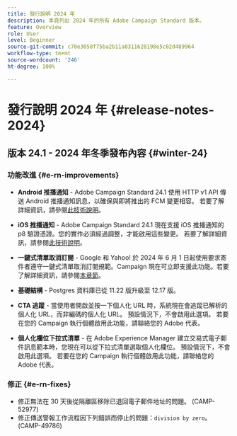 ```yaml
---
title: 發行說明 2024 年
description: 本頁列出 2024 年的所有 Adobe Campaign Standard 版本。
feature: Overview
role: User
level: Beginner
source-git-commit: c70e3058f75ba2b11a8311628198e5c02d489964
workflow-type: tm+mt
source-wordcount: '246'
ht-degree: 100%

---
```


# 發行說明 2024 年 {#release-notes-2024}

## 版本 24.1 - 2024 年冬季發布內容 {#winter-24}

### 功能改進 {#e-rn-improvements}

* **Android 推播通知** - Adobe Campaign Standard 24.1 使用 HTTP v1 API 傳送 Android 推播通知訊息，以確保與即將推出的 FCM 變更相容。 若要了解詳細資訊，請參閱[此技術說明](../../administration/using/push-technote.md)。

* **iOS 推播通知** - Adobe Campaign Standard 24.1 現在支援 iOS 推播通知的 p8 驗證憑證。您的實作必須經過調整，才能啟用這些變更。 若要了解詳細資訊，請參閱[此技術說明](../../administration/using/push-technote.md)。

* **一鍵式清單取消訂閱** - Google 和 Yahoo! 於 2024 年 6 月 1 日起使用要求寄件者遵守一鍵式清單取消訂閱規範。Campaign 現在可立即支援此功能。若要了解詳細資訊，請參閱[本章節](../../administration/using/configuring-email-channel.md#list-of-email-smtp-parameters)。

* **基礎結構** - Postgres 資料庫已從 11.22 版升級至 12.17 版。

* **CTA 追蹤** - 當使用者開啟並按一下個人化 URL 時，系統現在會追蹤已解析的個人化 URL，而非編碼的個人化 URL。 預設情況下，不會啟用此選項。 若要在您的 Campaign 執行個體啟用此功能，請聯絡您的 Adobe 代表。

* **個人化欄位下拉式清單** - 在 Adobe Experience Manager 建立交易式電子郵件訊息範本時，您現在可以從下拉式清單選取個人化欄位。 預設情況下，不會啟用此選項。 若要在您的 Campaign 執行個體啟用此功能，請聯絡您的 Adobe 代表。

### 修正 {#e-rn-fixes}

* 修正無法在 30 天後從隔離區移除已退回電子郵件地址的問題。 (CAMP-52977)
* 修正傳送警報工作流程因下列錯誤而停止的問題：`division by zero`。(CAMP-49786)

